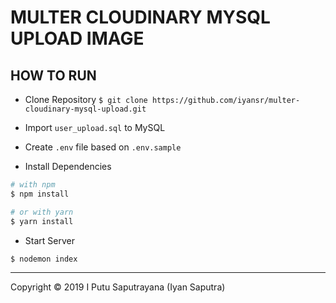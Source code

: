 # MULTER CLOUDINARY MYSQL UPLOAD IMAGE

## HOW TO RUN

- Clone Repository `$ git clone https://github.com/iyansr/multer-cloudinary-mysql-upload.git`

- Import `user_upload.sql` to MySQL

- Create `.env` file based on `.env.sample`

- Install Dependencies

```bash
# with npm
$ npm install

# or with yarn
$ yarn install
```

- Start Server

```bash
$ nodemon index
```

---

Copyright © 2019 I Putu Saputrayana (Iyan Saputra)
